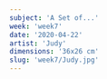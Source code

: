 ```yaml
---
subject: 'A Set of...'
week: 'week7'
date: '2020-04-22'
artist: 'Judy'
dimensions: '36x26 cm'
slug: 'week7/Judy.jpg'
---
```

